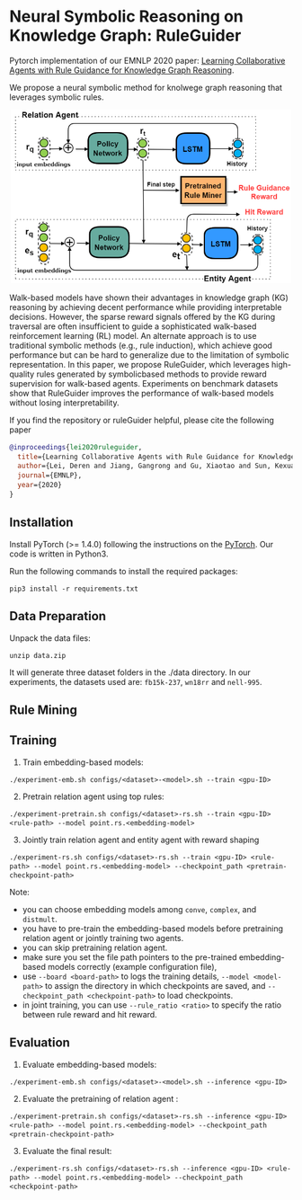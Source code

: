 # Neural Symbolic Reasoning on Knowledge Graph: RuleGuider

Pytorch implementation of our EMNLP 2020 paper: [Learning Collaborative Agents with Rule Guidance for Knowledge Graph Reasoning](https://arxiv.org/abs/2005.00571).

We propose a neural symbolic method for knolwege graph reasoning that leverages symbolic rules.
<p align="center"><img src="figs/model.png" width="500"/></p>

Walk-based models have shown their advantages in knowledge graph (KG) reasoning by achieving decent performance while providing
interpretable decisions. However, the sparse reward signals offered by the KG during traversal are often insufficient to guide a sophisticated walk-based reinforcement learning (RL) model. An alternate approach is to use traditional symbolic methods (e.g., rule induction), which achieve good performance but can be hard to generalize due to the limitation of symbolic representation. In this paper, we propose RuleGuider, which leverages high-quality rules generated by symbolicbased methods to provide reward supervision for walk-based agents. Experiments on benchmark datasets show that RuleGuider improves the performance of walk-based models without losing interpretability.

If you find the repository or ruleGuider helpful, please cite the following paper
```bibtex
@inproceedings{lei2020ruleguider,
  title={Learning Collaborative Agents with Rule Guidance for Knowledge Graph Reasoning},
  author={Lei, Deren and Jiang, Gangrong and Gu, Xiaotao and Sun, Kexuan and Mao, Yuning and Ren, Xiang},
  journal={EMNLP},
  year={2020}
}
```

## Installation

Install PyTorch (>= 1.4.0) following the instructions on the [PyTorch](https://pytorch.org/).
Our code is written in Python3.

Run the following commands to install the required packages:
```
pip3 install -r requirements.txt
```

## Data Preparation

Unpack the data files:

```
unzip data.zip
```

It will generate three dataset folders in the ./data directory. In our experiments, the datasets used are: `fb15k-237`, `wn18rr` and `nell-995`.

## Rule Mining


## Training

1. Train embedding-based models:

```
./experiment-emb.sh configs/<dataset>-<model>.sh --train <gpu-ID>
```

2. Pretrain relation agent using top rules:

```
./experiment-pretrain.sh configs/<dataset>-rs.sh --train <gpu-ID> <rule-path> --model point.rs.<embedding-model>
```

3. Jointly train relation agent and entity agent with reward shaping

```
./experiment-rs.sh configs/<dataset>-rs.sh --train <gpu-ID> <rule-path> --model point.rs.<embedding-model> --checkpoint_path <pretrain-checkpoint-path>
```

Note:
* you can choose embedding models among `conve`, `complex`, and `distmult`.
* you have to pre-train the embedding-based models before pretraining relation agent or jointly training two agents.
* you can skip pretraining relation agent.
* make sure you set the file path pointers to the pre-trained embedding-based models correctly (example configuration file),
* use `--board <board-path>` to logs the training details, `--model <model-path>` to assign the directory in which checkpoints are saved, and `--checkpoint_path <checkpoint-path>` to load checkpoints.
* in joint training, you can use `--rule_ratio <ratio>` to specify the ratio between rule reward and hit reward.



## Evaluation

1. Evaluate embedding-based models:


```
./experiment-emb.sh configs/<dataset>-<model>.sh --inference <gpu-ID>
```

2. Evaluate the pretraining of relation agent :

```
./experiment-pretrain.sh configs/<dataset>-rs.sh --inference <gpu-ID> <rule-path> --model point.rs.<embedding-model> --checkpoint_path <pretrain-checkpoint-path>
```

3. Evaluate the final result:

```
./experiment-rs.sh configs/<dataset>-rs.sh --inference <gpu-ID> <rule-path> --model point.rs.<embedding-model> --checkpoint_path <checkpoint-path>
```


